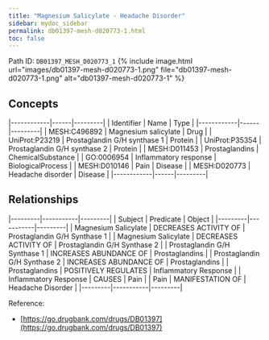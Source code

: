 ```yaml
---
title: "Magnesium Salicylate - Headache Disorder"
sidebar: mydoc_sidebar
permalink: db01397-mesh-d020773-1.html
toc: false 
---
```



Path ID: `DB01397_MESH_D020773_1`
{% include image.html url="images/db01397-mesh-d020773-1.png" file="db01397-mesh-d020773-1.png" alt="db01397-mesh-d020773-1" %}

## Concepts

|------------|------|---------|
| Identifier | Name | Type    |
|------------|------|---------|
| MESH:C496892 | Magnesium salicylate | Drug |
| UniProt:P23219 | Prostaglandin G/H synthase 1 | Protein |
| UniProt:P35354 | Prostaglandin G/H synthase 2 | Protein |
| MESH:D011453 | Prostaglandins | ChemicalSubstance |
| GO:0006954 | Inflammatory response | BiologicalProcess |
| MESH:D010146 | Pain | Disease |
| MESH:D020773 | Headache disorder | Disease |
|------------|------|---------|

## Relationships

|---------|-----------|---------|
| Subject | Predicate | Object  |
|---------|-----------|---------|
| Magnesium Salicylate | DECREASES ACTIVITY OF | Prostaglandin G/H Synthase 1 |
| Magnesium Salicylate | DECREASES ACTIVITY OF | Prostaglandin G/H Synthase 2 |
| Prostaglandin G/H Synthase 1 | INCREASES ABUNDANCE OF | Prostaglandins |
| Prostaglandin G/H Synthase 2 | INCREASES ABUNDANCE OF | Prostaglandins |
| Prostaglandins | POSITIVELY REGULATES | Inflammatory Response |
| Inflammatory Response | CAUSES | Pain |
| Pain | MANIFESTATION OF | Headache Disorder |
|---------|-----------|---------|

Reference: 
  - [https://go.drugbank.com/drugs/DB01397](https://go.drugbank.com/drugs/DB01397)
